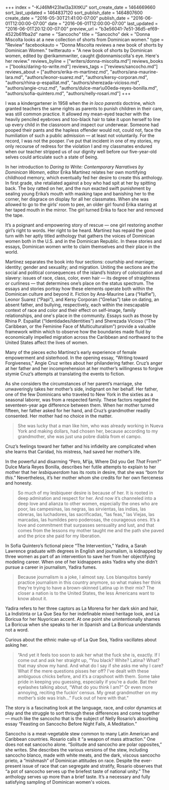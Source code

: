 +++
index = "-KJ46MH23Iwl3a3XItKU"
sort_create_date = 1464669660
sort_last_updated = 1464837120
sort_publish_date = 1464807600
create_date = "2016-05-30T21:41:00-07:00"
publish_date = "2016-06-01T12:00:00-07:00"
date = "2016-06-01T12:00:00-07:00"
last_updated = "2016-06-01T20:12:00-07:00"
preview_url = "b3e56041-7e51-36d5-ef69-4522b61fba2d"
name = "Sancocho"
title = "Sancocho"
dek = "Donna Miscolta looks at a new collection of shorts from Dominican women."
type = "Review"
facebookauto = "Donna Miscolta reviews a new book of shorts by Dominican Women."
twitterauto = "A new book of shorts by Dominican women, edited by @erikammwriter, caught @donnamiscolta's eye. Here's her review."
reviews_byline = ["writers/donna-miscolta.md"]
reviews_books = ["books/daring-to-write.md"]
reviews_tags = ["reviews/sancocho.md"]
reviews_about = ["authors/erika-m-martinez.md", "authors/ana-maurine-lara.md", "authors/leonor-suarez.md", "authors/kersy-corporan.md", "authors/rhina-p-espaillat.md", "authors/sherezada-vicioso.md", "authors/angie-cruz.md", "authors/dulce-mar\u00eda-reyes-bonilla.md", "authors/sofia-quintero.md", "authors/nelly-rosari.md"]
+++

I was a kindergartener in 1958 when the _in loco parentis_ doctrine, which granted teachers the same rights as parents to punish children in their care, was still common practice. It allowed my mean-eyed teacher with the heavily penciled eyebrows and too-black hair to take it upon herself to line up every child in the classroom and inspect our underwear. Someone had pooped their pants and the hapless offender would not, could not, face the humiliation of such a public admission &mdash; at least not voluntarily. For the record, I was not the pooper. I’ve put that incident in one of my stories, my only recourse of redress for the violation I and my classmates endured when our teacher stripped us of our dignity well before our five-year-old selves could articulate such a state of being. 

In her introduction to _Daring to Write: Contemporary Narratives by_ _Dominican_ _Women_, editor Erika Martínez relates her own mortifying childhood memory, which eventually fed her desire to create this anthology. In first grade, she retaliated against a boy who had spit at her by spitting back. The boy ratted on her, and the nun exacted swift punishment by sealing young Erika’s mouth with masking tape and banishing her to the corner, her disgrace on display for all her classmates. When she was allowed to go to the girls’ room to pee, an older girl found Erika staring at her taped mouth in the mirror. The girl turned Erika to face her and removed the tape. 

It’s a poignant and empowering story of rescue &mdash; one girl restoring another girl’s right to words. Her right to be heard. Martínez has repaid the good turn with her aptly titled anthology that gathers the voices of Dominican women both in the U.S. and in the Dominican Republic. In these stories and essays, Dominican women write to claim themselves and their place in the world.

Martínez separates the book into four sections: courtship and marriage; identity; gender and sexuality; and migration. Uniting the sections are the social and political consequences of the island’s history of colonization and slavery: issues of race, class, color, even hair &mdash; its degree of straightness or curliness &mdash; that determines one’s place on the status spectrum. The essays and stories portray how these elements operate both within the Dominican culture and beyond it. Fiction by Ana-Maurine Lara (“Halfie”), Leonor Suarez (“Papi”), and Kersy Corporan (“Greñas”) take on dating, an absent father, and bullying, respectively, each within the inescapable context of race and color and their effect on self-image, family relationships, and one's place in the community. Essays such as those by Rhina P. Espaillat (“Identidades/Identities”) and Sherezada Vicioso (“The Caribbean, or the Feminine Face of Multiculturalism”) provide a valuable framework within which to observe how the boundaries made fluid by economically impelled migration across the Caribbean and northward to the United States affect the lives of women.

Many of the pieces echo Martínez’s early experience of female empowerment and sisterhood. In the opening essay, “Writing toward Forgiveness,” Angie Cruz writes about her philandering father. Cruz’s anger at her father and her incomprehension at her mother’s willingness to forgive stymie Cruz’s attempts at translating the events to fiction. 

As she considers the circumstances of her parent’s marriage, she unwaveringly takes her mother’s side, indignant on her behalf. Her father, one of the few Dominicans who traveled to New York in the sixties as a seasonal laborer, was from a respected family. These factors negated the seventeen-year age difference between them. When her mother turned fifteen, her father asked for her hand, and Cruz’s grandmother readily consented. Her mother had no choice in the matter.

<blockquote>
	She was lucky that a man like him, who was already working in Nueva York and making dollars, had chosen her, because according to my grandmother, she was just una pobre diabla from el campo.
</blockquote>

Cruz’s feelings toward her father and his infidelity are complicated when she learns that Caridad, his mistress, had saved her mother’s life. 

In the powerful and disarming “Pero, M’ija, Where Did you Get _That_ From?” Dulce María Reyes Bonilla, describes her futile attempts to explain to her mother that her _lesbiqueerdom_ has its roots in desire, that she was “born for _this_.” Nevertheless, it’s her mother whom she credits for her own fierceness and honesty.

<blockquote>
	So much of my lesbiqueer desire is because of her. It is rooted in deep admiration and respect for her. And now it’s channeled into a deep love and alianza to other women, especially the ones who are poor, las campesinas, las negras, las sirvientas, las indias, las obreras, las luchadores, las sacrificadas, “las feas,” las Viejas, las marcadas, las humildes pero poderosas, the courageous ones. It’s a love and commitment that surpasses sensuality and lust, and that comes from the lessons my mother taught me and the path she paved and the price she paid for my liberation.
</blockquote>

In Sofia Quintero’s fictional piece “The Intervention,” Yadira, a Sarah Lawrence graduate with degrees in English and journalism, is kidnapped by three women as part of an intervention to save her from her objectifying modeling career. When one of her kidnappers asks Yadira why she didn’t pursue a career in journalism, Yadira fumes. 

<blockquote>
	Because journalism is a joke, I almost say. Los blanquitos barely practice journalism in this country anymore, so what makes her think they’re trying to have a brown-skinned Latina up in their mix? The closer a nation is to the United States, the less Americans want to know about it.
</blockquote>

Yadira refers to her three captors as La Morena for her dark skin and hair, La Indistinta or La Que Sea for her indefinable mixed heritage look, and La Boricua for her Nuyorican accent. At one point she unintentionally shames La Boricua when she speaks to her in Spanish and La Boricua understands not a word. 

Curious about the ethnic make-up of La Que Sea, Yadira vacillates about asking her.

<blockquote>
“And yet it feels too soon to ask her what the fuck she is, exactly. If I come out and ask her straight up, “You black? White? Latina? What? that may show my hand. And what do I say if she asks me why I care? What if the mere questions pisses her off? I’ve dealt with these ambiguous chicks before, and it’s a crapshoot with them. Some take pride in keeping you guessing, especially if you’re a dude. Bat their eyelashes talking about, “What do you think I am?” Or even more annoying, reciting the fuckin’ census. My great grandmother on my mother’s side was Irish…” Fuck out of here with that.”
</blockquote>

The story is a fascinating look at the language, race, and color dynamics at play and the struggle to sort through these differences and come together &mdash; much like the sancocho that is the subject of Nelly Rosario’s absorbing essay “Feasting on Sancocho Before Night Falls, A Meditation.”  

Sancocho is a meat-vegetable stew common to many Latin American and Caribbean countries. Rosario calls it “a weapon of mass attraction.” One does not eat sancocho alone. “Solitude and sancocho are polar opposites,” she writes. She describes the various versions of the stew, including sancocho blanco, made with white meats, and the dark, viscous sancocho prieto, a “mishmash” of Dominican attitudes on race. Despite the ever-present issue of race that can segregate and stratify, Rosario observes that “a pot of sancocho serves up the briefest taste of national unity.” The anthology serves up more than a brief taste. It’s a necessary and fully satisfying sampling of Dominican women's voices.